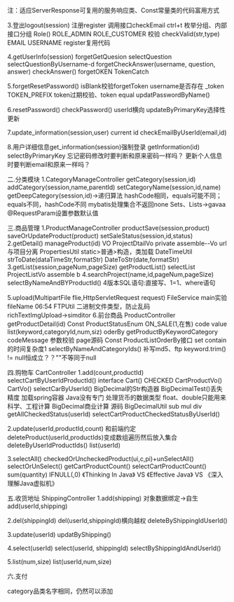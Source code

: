 注：适应ServerResponse可复用的服务响应类、Const常量类的代码富用方式


3.登出logout(session)
    注册register 调用接口checkEmail  ctrl+t
    枚举分组、内部接口分组 Role() ROLE_ADMIN ROLE_CUSTOMER
    校验 checkValid(str,type) EMAIL USERNAME register复用代码

4.getUserInfo(session)
    forgetGetQuesion selectQuestion selectQuestionByUsername-d
    forgetCheckAnswer(username, question, answer)
    checkAnswer() forgetOKEN  TokenCatch
    
5.forgetResetPassword()
     isBlank校验forgetToken  username是否存在
    _token TOKEN_PREFIX token过期校验、token equal
     updatPasswordByName()
 
6.resetPassword() checkPassword() userId横向
    updateByPrimaryKey选择性更新

7.update_information(session,user) current id
    checkEmailByUserId(email,id)

8.用户详细信息get_information(session)强制登录
     getInformation(id) selectByPrimaryKey
  忘记密码修改时要判断和原来密码一样吗？
  更新个人信息时要判断email和原来一样吗？
  
 二.分类模块
   1.CategoryManageController
    getCategory(session,id)
    addCategory(session,name,parentId)
    setCategoryName(session,id,name)
    getDeepCategory(session,id)→递归算法
    hashCode相同，equals可能不同；equals不同，hashCode不同
  mybatis处理集合不返回none
    Sets、Lists→gavaa
    @RequestParam设置参数默认值
     
 三.商品管理
  1.ProductManageController
   productSave(session,product)
   saveOrUpdateProduct(product)
   setSaleStatus(session,id,status)
  2.getDetail()
   manageProduct(id) VO
   ProjectDtailVo
  private assemble--Vo url与项目分离
   PropertiesUtil static>普通>构造，类加载
   DateTimeUtil strToDate(dataTimeStr,formatStr)
                DateToStr(date,formatStr)
  3.getList(session,pageNum,pageSize)
   getProductList()  selectList
   ProjectListVo assemble b
  4.searchProject(name,id,pageNum,pageSize) selectByNameAndBYProductId()
   4版本SQL语句:直接写、1=1、where语句
 
  5.upload(MultipartFile flie,HttpServletRequest request) FileService
   main实验fileName 06:54 FTPUtil
   二进制文件类型，防止乱码
   richTextImgUpload→simditor
  6.前台商品
   ProductController
 getProductDetail(id) Const ProductStatusEnum
   ON_SALE(1,在售) code value
   list(keyword,categoryId,num,siz)
   oderBy 
 getProductByKeywordCategory
   codeMessage 参数校验 page源码
   Const ProductListOrderBy接口
   set contain的时间复杂度1
   selectByNameAndCategoryIds()
 补写md5、ftp  keyword.trim() != null恒成立？？""不等同于null
 
四.购物车
 CartController
 1.add(count,productId)
    selectCartByUserIdProductId()
    interface Cart() CHECKED
    CartProductVo() CartVo()
    selectCarByUserId() BigDecimal的Str构造器
    BigDecimalTest()丢失精度 加载spring容器
    Java没有专门  处理货币的数据类型
    float、double只能用来科学、工程计算
    BigDecimal商业计算 源码
    BigDecimalUtil sub mul div 
    getAllCheckedStatus(userId)
    selectCartProductCheckedStatusByUserId()
 
 2.update(userId,productId,count) 和前端约定
    deleteProduct(userId,productIds)变成数组遍历然后放入集合
    deleteByUserIdProductIds()
    list(userId)
 
 3.selectAll()
    checkedOrUncheckedProduct(ui,c,pi)+unSelectAll() 
    selectOrUnSelect()
    getCartProductCount()
    selectCartProductCount() sum(quantity)
    IFNULL(,0)
《Thinking In Java》 VS 《Effective Java》 VS 《深入理解Java虚拟机》

五.收货地址
  ShippingController
  1.add(shipping) 对象数据绑定→自生
    add(userId,shipping)
    
  2.del(shippingId)
    del(userId,shippingId)横向越权
    deleteByShippingIdUserId()
    
  3.update(userId)
    updatByShipping()
    
  4.select(userId)
    select(userId, shippingId)
    selectByShippingIdAndUserId()
    
  5.list(num,size)
    list(userId,num,size)
    
六.支付


category品类名字相同，仍然可以添加